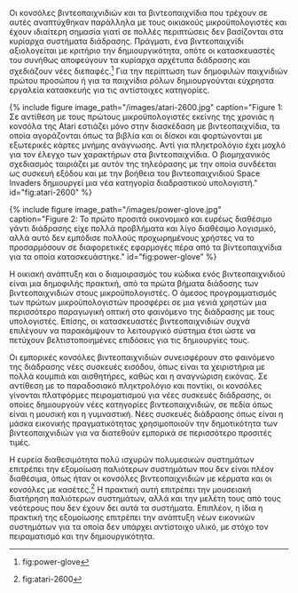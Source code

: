 Οι κονσόλες βιντεοπαιχνιδιών και τα βιντεοπαιχνίδια που τρέχουν σε αυτές
αναπτύχθηκαν παράλληλα με τους οικιακούς μικροϋπολογιστές και έχουν
ιδιαίτερη σημασία γιατί σε πολλές περιπτώσεις δεν βασίζονται στα
κυρίαρχα συστήματα διάδρασης. Πράγματι, ένα βιντεοπαιχνίδι αξιολογείται
με κριτήριο την δημιουργικότητα, οπότε οι κατασκευαστές του συνήθως
αποφεύγουν τα κυρίαρχα αρχέτυπα διάδρασης και σχεδιάζουν νέες
διεπαφές.[^1] Για την περίπτωση των δημοφιλών παιχνιδιών πρώτου προσώπου
ή για τα παιχνίδια ρόλων δημιουργούνται εύχρηστα εργαλεία κατασκευής για
τις αντίστοιχες κατηγορίες.

{% include figure image_path="/images/atari-2600.jpg" caption="Figure 1: Σε αντίθεση με τους πρώτους μικροϋπολογιστές εκείνης της χρονιάς η κονσόλα της Atari εστιάζει μόνο στην διασκέδαση με βιντεοπαιχνίδια, τα οποία αγοράζονται όπως τα βιβλία και οι δίσκοι και φορτώνονται με εξωτερικές κάρτες μνήμης ανάγνωσης. Αντί για πληκτρολόγιο έχει μοχλό για τον έλεγχο των χαρακτήρων στα βιντεοπαιχνίδια. Ο βιομηχανικός σχεδιασμός ταιριάζει με αυτόν της τηλεόρασης με την οποία συνδέεται ως συσκευή εξόδου και με την βοήθεια του βιντεοπαιχνιδιού Space Invaders δημιουργεί μια νέα κατηγορία διαδραστικού υπολογιστή." id="fig:atari-2600" %}

{% include figure image_path="/images/power-glove.jpg" caption="Figure 2: Το πρώτο προσιτά οικονομικό και ευρέως διαθέσιμο γάντι διάδρασης είχε πολλά προβλήματα και λίγο διαθέσιμο λογισμικό, αλλά αυτό δεν εμπόδισε πολλούς προχωρημένους χρήστες να το προσαρμόσουν σε διαφορετικές εφαρμογές πέρα από τα βίντεοπαιχνίδια για τα οποία κατασκευάστηκε." id="fig:power-glove" %}

Η οικιακή ανάπτυξη και ο διαμοιρασμός του κώδικα ενός βιντεοπαιχνιδιού
είναι μια δημοφιλής πρακτική, από τα πρώτα βήματα διάδοσης των
βιντεοπαιχνιδιών στους μικροϋπολογιστές. Ο άμεσος προγραμματισμός των
πρώτων μικροϋπολογιστών προσφέρει σε μια γενιά χρηστών μια περισσότερο
παραγωγική οπτική στο φαινόμενο της διάδρασης με τους υπολογιστές.
Επίσης, οι κατασκευαστές βιντεοπαιχνιδιών συχνά επιλέγουν να παρακάμψουν
το λειτουργικό σύστημα έτσι ώστε να πετύχουν βελτιστοποιημένες επιδόσεις
για τις δημιουργίες τους.

Οι εμπορικές κονσόλες βιντεοπαιχνιδιών συνεισφέρουν στο φαινόμενο της
διάδρασης νέες συσκευές εισόδου, όπως είναι τα χειριστήρια με πολλά
κουμπιά και αισθητήρες, καθώς και η αναγνώριση εικόνας. Σε αντίθεση με
το παραδοσιακό πληκτρολόγιο και ποντίκι, οι κονσόλες γίνονται πλατφόρμες
πειραματισμού για νέες συσκευές διάδρασης, οι οποίες δημιουργούν νέες
κατηγορίες βιντεοπαιχνιδιών, σε πεδία όπως είναι η μουσική και η
γυμναστική. Νέες συσκευές διάδρασης όπως είναι η μάσκα εικονικής
πραγματικότητας χρησιμοποιούν την δημοτικότητα των βιντεοπαιχνιδιών για
να διατεθούν εμπορικά σε περισσότερο προσιτές τιμές.

Η ευρεία διαθεσιμότητα πολύ ισχυρών πολυμεσικών συστημάτων επιτρέπει την
εξομοίωση παλιότερων συστημάτων που δεν είναι πλέον διαθέσιμα, όπως ήταν
οι κονσόλες βιντεοπαιχνιδιών με κέρματα και οι κονσόλες με κασέτες.[^2]
Η πρακτική αυτή επιτρέπει την μουσειακή διατήρηση παλιότερων συστημάτων,
αλλά και την μελέτη τους από τους νεότερους που δεν έχουν δει αυτά τα
συστήματα. Επιπλέον, η ίδια η πρακτική της εξομοίωσης επιτρέπει την
ανάπτυξη νέων εικονικών συστημάτων για τα οποία δεν υπάρχει αντίστοιχο
υλικό, με στόχο τον πειραματισμό και την δημιουργικότητα.

[^1]: fig:power-glove

[^2]: fig:atari-2600

